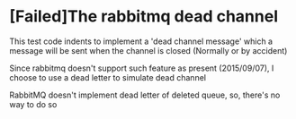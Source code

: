 # [Failed]The rabbitmq dead channel

This test code indents to implement a 'dead channel message' which a message will be sent when the channel is closed (Normally or by accident)

Since rabbitmq doesn't support such feature as present (2015/09/07), I choose to use a dead letter to simulate dead channel

RabbitMQ doesn't implement dead letter of deleted queue, so, there's no way to do so
